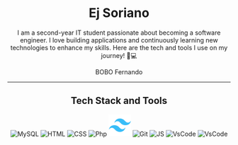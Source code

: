 <div align="center">

# **Ej Soriano**  

<p>I am a second-year IT student passionate about becoming a software engineer. I love building applications and continuously learning new technologies to enhance my skills. Here are the tech and tools I use on my journey! 🚀💻</p>

<p>BOBO Fernando</p>
</div>

---

<div align="center">

## **Tech Stack and Tools**  

</div>

<p align="center">
    <img src="https://upload.wikimedia.org/wikipedia/en/d/dd/MySQL_logo.svg" alt="MySQL" width="50" height="50"/>
    <img src="https://cdn.jsdelivr.net/gh/devicons/devicon/icons/html5/html5-original.svg" alt="HTML" width="50" height="50"/>
    <img src="https://cdn.jsdelivr.net/gh/devicons/devicon/icons/css3/css3-original.svg" alt="CSS" width="50" height="50"/>
    <img src="https://upload.wikimedia.org/wikipedia/commons/2/27/PHP-logo.svg" alt="Php" width="50" height="50"/>
    <img src="https://github.com/devicons/devicon/blob/master/icons/tailwindcss/tailwindcss-original.svg" alt="TailwindCSS" width="50" height="50"/>
    <img src="https://cdn.jsdelivr.net/gh/devicons/devicon/icons/git/git-original.svg" alt="Git" width="50" height="50"/>
    <img src="https://upload.wikimedia.org/wikipedia/commons/6/6a/JavaScript-logo.png" alt="JS" width="50" height="50"/>
    <img src="https://upload.wikimedia.org/wikipedia/commons/9/9a/Visual_Studio_Code_1.35_icon.svg" alt="VsCode" width="50" height="50"/>
    <img src="https://upload.wikimedia.org/wikipedia/commons/3/33/Figma-logo.svg" alt="VsCode" width="50" height="50"/>
</p>

</div>
